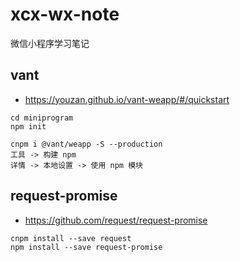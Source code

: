 # xcx-wx-note

微信小程序学习笔记

## vant

* https://youzan.github.io/vant-weapp/#/quickstart

```
cd miniprogram
npm init

cnpm i @vant/weapp -S --production
工具 -> 构建 npm
详情 -> 本地设置 -> 使用 npm 模块
```

## request-promise

* https://github.com/request/request-promise

```
cnpm install --save request
npm install --save request-promise
```